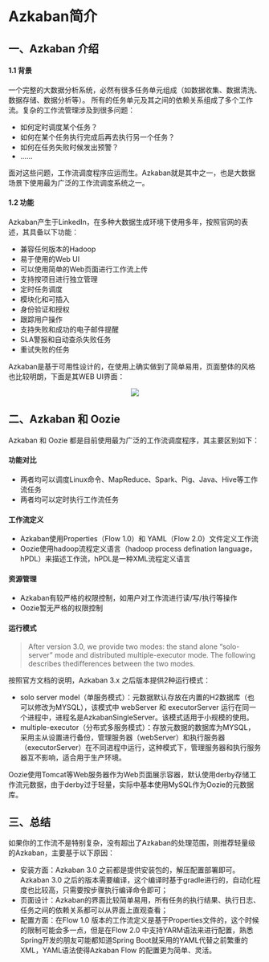 # Azkaban简介


## 一、Azkaban 介绍

#### 1.1 背景

一个完整的大数据分析系统，必然有很多任务单元组成（如数据收集、数据清洗、数据存储、数据分析等）。 所有的任务单元及其之间的依赖关系组成了多个工作流。复杂的工作流管理涉及到很多问题：

- 如何定时调度某个任务？
- 如何在某个任务执行完成后再去执行另一个任务？
- 如何在任务失败时候发出预警？
- ......

面对这些问题，工作流调度程序应运而生。Azkaban就是其中之一，也是大数据场景下使用最为广泛的工作流调度系统之一。

#### 1.2 功能

Azkaban产生于LinkedIn，在多种大数据生成环境下使用多年，按照官网的表述，其具备以下功能：

- 兼容任何版本的Hadoop
- 易于使用的Web UI
- 可以使用简单的Web页面进行工作流上传
- 支持按项目进行独立管理
- 定时任务调度
- 模块化和可插入
- 身份验证和授权
- 跟踪用户操作
- 支持失败和成功的电子邮件提醒
- SLA警报和自动查杀失败任务
- 重试失败的任务

Azkaban是基于可用性设计的，在使用上确实做到了简单易用，页面整体的风格也比较明朗，下面是其WEB UI界面：

<div align="center"> <img  src="https://github.com/heibaiying/BigData-Notes/blob/master/pictures/azkaban-web.png"/> </div>

## 二、Azkaban 和 Oozie

Azkaban 和 Oozie 都是目前使用最为广泛的工作流调度程序，其主要区别如下：

#### 功能对比

- 两者均可以调度Linux命令、MapReduce、Spark、Pig、Java、Hive等工作流任务
- 两者均可以定时执行工作流任务

#### 工作流定义

- Azkaban使用Properties（Flow 1.0）和 YAML（Flow 2.0）文件定义工作流
- Oozie使用hadoop流程定义语言（hadoop process defination language，hPDL）来描述工作流，hPDL是一种XML流程定义语言

#### 资源管理

- Azkaban有较严格的权限控制，如用户对工作流进行读/写/执行等操作
- Oozie暂无严格的权限控制

#### 运行模式

> After version 3.0, we provide two modes: the stand alone “solo-server” mode and distributed multiple-executor mode. The following describes thedifferences between the two modes.

按照官方文档的说明，Azkaban 3.x 之后版本提供2种运行模式：

- solo server model（单服务模式）：元数据默认存放在内置的H2数据库（也可以修改为MYSQL），该模式中 webServer 和 executorServer 运行在同一个进程中，进程名是AzkabanSingleServer。该模式适用于小规模的使用。
- multiple-executor（分布式多服务模式）：存放元数据的数据库为MYSQL，采用主从设置进行备份，管理服务器（webServer）和执行服务器（executorServer）在不同进程中运行，这种模式下，管理服务器和执行服务器互不影响，适合用于生产环境。

Oozie使用Tomcat等Web服务器作为Web页面展示容器，默认使用derby存储工作流元数据，由于derby过于轻量，实际中基本使用MySQL作为Oozie的元数据库。





## 三、总结

如果你的工作流不是特别复杂，没有超出了Azkaban的处理范围，则推荐轻量级的Azkaban，主要基于以下原因：

+ 安装方面：Azkaban 3.0 之前都是提供安装包的，解压配置部署即可。Azkaban 3.0 之后的版本需要编译，这个编译时基于gradle进行的，自动化程度也比较高，只需要按步骤执行编译命令即可；
+ 页面设计：Azkaban的界面比较简单易用，所有任务的执行结果、执行日志、任务之间的依赖关系都可以从界面上直观查看；
+ 配置方面：在Flow 1.0 版本的工作流定义是基于Properties文件的，这个时候的限制可能会多一点，但是在Flow 2.0 中支持YARM语法来进行配置，熟悉Spring开发的朋友可能都知道Spring Boot就采用的YAML代替之前繁重的XML，YAML语法使得Azkaban Flow 的配置更为简单、灵活。

 
